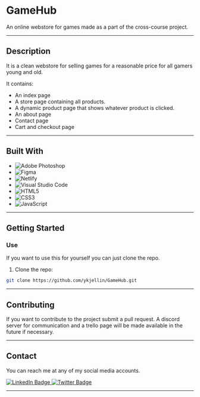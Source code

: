 # GameHub

An online webstore for games made as a part of the cross-course project.

---

## Description

It is a clean webstore for selling games for a reasonable price for all gamers young and old.

It contains:

- An index page
- A store page containing all products.
- A dynamic product page that shows whatever product is clicked.
- An about page
- Contact page
- Cart and checkout page

---

## Built With


- ![Adobe Photoshop](https://img.shields.io/badge/adobe%20photoshop-%2331A8FF.svg?style=for-the-badge&logo=adobe%20photoshop&logoColor=white)
- ![Figma](https://img.shields.io/badge/figma-%23F24E1E.svg?style=for-the-badge&logo=figma&logoColor=white)
- ![Netlify](https://img.shields.io/badge/netlify-%23000000.svg?style=for-the-badge&logo=netlify&logoColor=#00C7B7)
- ![Visual Studio Code](https://img.shields.io/badge/Visual%20Studio%20Code-0078d7.svg?style=for-the-badge&logo=visual-studio-code&logoColor=white)
- ![HTML5](https://img.shields.io/badge/html5-%23E34F26.svg?style=for-the-badge&logo=html5&logoColor=white)
- ![CSS3](https://img.shields.io/badge/css3-%231572B6.svg?style=for-the-badge&logo=css3&logoColor=white)
- ![JavaScript](https://img.shields.io/badge/javascript-%23323330.svg?style=for-the-badge&logo=javascript&logoColor=%23F7DF1E)

---

## Getting Started

### Use

If you want to use this for yourself you can just clone the repo.

1. Clone the repo:

```bash
git clone https://github.com/ykjellin/GameHub.git
```

---

## Contributing

If you want to contribute to the project submit a pull request. A discord server for communication and a trello page will be made available in the future if necessary.

---

## Contact

You can reach me at any of my social media accounts.


<div id="badges">
  <a href="www.linkedin.com/in/øyvind-kjellin-812aaa16b">
    <img src="https://img.shields.io/badge/LinkedIn-blue?style=for-the-badge&logo=linkedin&logoColor=white" alt="LinkedIn Badge"/>
  </a>
  <a href="#">
    <img src="https://img.shields.io/twitter/url?url=https%3A%2F%2Ftwitter.com%2F&style=flat&logo=x&logoColor=white&labelColor=black" alt="Twitter Badge"/>
  </a>
</div>

---
